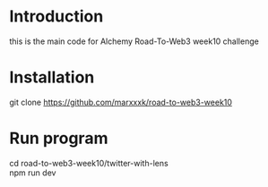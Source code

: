 # Introduction
this is the main code for Alchemy Road-To-Web3 week10 challenge

# Installation
git clone https://github.com/marxxxk/road-to-web3-week10

# Run program
cd road-to-web3-week10/twitter-with-lens  
npm run dev
